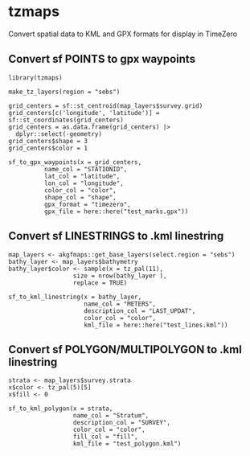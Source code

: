 # tzmaps
Convert spatial data to KML and GPX formats for display in TimeZero


## Convert sf POINTS to gpx waypoints
```
library(tzmaps)

make_tz_layers(region = "sebs")

grid_centers = sf::st_centroid(map_layers$survey.grid)
grid_centers[c('longitude', 'latitude')] = sf::st_coordinates(grid_centers)
grid_centers = as.data.frame(grid_centers) |>
  dplyr::select(-geometry)
grid_centers$shape = 3
grid_centers$color = 1

sf_to_gpx_waypoints(x = grid_centers, 
          name_col = "STATIONID", 
          lat_col = "latitude", 
          lon_col = "longitude", 
          color_col = "color", 
          shape_col = "shape", 
          gpx_format = "timezero", 
          gpx_file = here::here("test_marks.gpx"))
```


## Convert sf LINESTRINGS to .kml linestring
```
map_layers <- akgfmaps::get_base_layers(select.region = "sebs")
bathy_layer <- map_layers$bathymetry
bathy_layer$color <- sample(x = tz_pal(11), 
                  size = nrow(bathy_layer ), 
                  replace = TRUE)

sf_to_kml_linestring(x = bathy_layer,
                     name_col = "METERS",
                     description_col = "LAST_UPDAT",
                     color_col = "color",
                     kml_file = here::here("test_lines.kml"))
```


## Convert sf POLYGON/MULTIPOLYGON to .kml linestring
```
strata <- map_layers$survey.strata
x$color <- tz_pal(5)[5]
x$fill <- 0

sf_to_kml_polygon(x = strata,
                  name_col = "Stratum",
                  description_col = "SURVEY",
                  color_col = "color",
                  fill_col = "fill",
                  kml_file = "test_polygon.kml")
```
